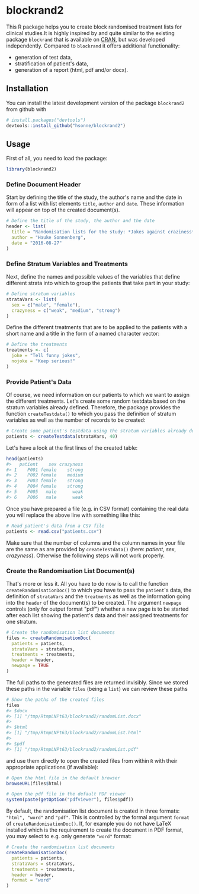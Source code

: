 
<!-- README.md is generated from README.Rmd. Please edit that file -->
blockrand2
==========

This R package helps you to create block randomised treatment lists for clinical studies.It is highly inspired by and quite similar to the existing package `blockrand` that is available on [CRAN](https://cran.r-project.org/web/packages/blockrand/index.html), but was developed independently. Compared to `blockrand` it offers additional functionality:

-   generation of test data,
-   stratification of patient's data,
-   generation of a report (html, pdf and/or docx).

Installation
------------

You can install the latest development version of the package `blockrand2` from github with

``` r
# install.packages("devtools")
devtools::install_github("hsonne/blockrand2")
```

Usage
-----

First of all, you need to load the package:

``` r
library(blockrand2)
```

### Define Document Header

Start by defining the title of the study, the author's name and the date in form of a list with list elements `title`, `author` and `date`. These information will appear on top of the created document(s).

``` r
# Define the title of the study, the author and the date
header <- list(
  title = "Randomisation lists for the study: *Jokes against craziness*",
  author = "Hauke Sonnenberg",
  date = "2016-08-27"
)
```

### Define Stratum Variables and Treatments

Next, define the names and possible values of the variables that define different strata into which to group the patients that take part in your study:

``` r
# Define stratum variables
strataVars <- list(
  sex = c("male", "female"),
  crazyness = c("weak", "medium", "strong")
)
```

Define the different treatments that are to be applied to the patients with a short name and a title in the form of a named character vector:

``` r
# Define the treatments
treatments <- c(
  joke = "Tell funny jokes",
  nojoke = "Keep serious!"
)
```

### Provide Patient's Data

Of course, we need information on our patients to which we want to assign the different treatments. Let's create some random testdata based on the stratum variables already defined. Therefore, the package provides the function `createTestdata()` to which you pass the definition of stratum variables as well as the number of records to be created:

``` r
# Create some patient's testdata using the stratum variables already defined
patients <- createTestdata(strataVars, 40)
```

Let's have a look at the first lines of the created table:

``` r
head(patients)
#>   patient    sex crazyness
#> 1    P001 female    strong
#> 2    P002 female    medium
#> 3    P003 female    strong
#> 4    P004 female    strong
#> 5    P005   male      weak
#> 6    P006   male      weak
```

Once you have prepared a file (e.g. in CSV format) containing the real data you will replace the above line with something like this:

``` r
# Read patient's data from a CSV file
patients <- read.csv("patients.csv")
```

Make sure that the number of columns and the column names in your file are the same as are provided by `createTestdata()` (here: *patient*, *sex*, *crazyness*). Otherwise the following steps will not work properly.

### Create the Randomisation List Document(s)

That's more or less it. All you have to do now is to call the function `createRandomisationDoc()` to which you have to pass the `patient`'s data, the definition of `strataVars` and the `treatments` as well as the information going into the `header` of the document(s) to be created. The argument `newpage` controls (only for output format "pdf") whether a new page is to be started after each list showing the patient's data and their assigned treatments for one stratum.

``` r
# Create the randomisation list documents
files <- createRandomisationDoc(
  patients = patients,
  strataVars = strataVars,
  treatments = treatments,
  header = header,
  newpage = TRUE
)
```

The full paths to the generated files are returned invisibly. Since we stored these paths in the variable `files` (being a `list`) we can review these paths

``` r
# Show the paths of the created files
files
#> $docx
#> [1] "/tmp/RtmpLNPt63/blockrand2/randomList.docx"
#> 
#> $html
#> [1] "/tmp/RtmpLNPt63/blockrand2/randomList.html"
#> 
#> $pdf
#> [1] "/tmp/RtmpLNPt63/blockrand2/randomList.pdf"
```

and use them directly to open the created files from within `R` with their appropriate applications (if available):

``` r
# Open the html file in the default browser
browseURL(files$html)

# Open the pdf file in the default PDF viewer
system(paste(getOption("pdfviewer"), files$pdf))
```

By default, the randomisation list document is created in three formats: `"html", "word"` and `"pdf"`. This is controlled by the formal argument `format` of `createRandomisationDoc()`. If, for example you do not have LaTeX installed which is the requirement to create the document in PDF format, you may select to e.g. only generate `"word"` format:

``` r
# Create the randomisation list documents
createRandomisationDoc(
  patients = patients,
  strataVars = strataVars,
  treatments = treatments,
  header = header,
  format = "word"
)
```
